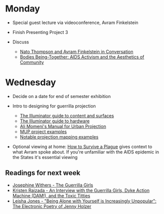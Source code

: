 # Monday

+ Special guest lecture via videoconference, Avram Finkelstein
+ Finish Presenting Project 3

+ Discuss
  + [Nato Thompson and Avram Finkelstein in Conversation](http://www.artnews.com/2017/12/19/artnews-accord-nato-thompson-avram-finkelstein-conversation/)
  + [Bodies Being-Together: AIDS Activism and the Aesthetics of Community](http://sites.uci.edu/transscripts/files/2014/10/2013_03_07.pdf)

# Wednesday

+ Decide on a date for end of semester exhibition
+ Intro to designing for guerrilla projection
	+ [The Illuminator guide to content and surfaces](http://theilluminator.org/wp-content/uploads/illuminator_design_guide.pdf)
	+ [The Illuminator guide to hardware](http://theilluminator.org/wp-content/uploads/projection-tip-sheet.pdf)
	+ [Ali Momeni's Manual for Urban Projection](http://c-uir.org/download/736/)
	+ [MUP project examples](http://c-uir.org/mup/)
	+ [Notable projection mapping examples](https://www.youtube.com/watch?v=10ga6Y1quFk)

+ Optional viewing at home: [How to Survive a Plague](https://solarmovies.pl/movie/how-to-survive-a-plague-1080p/watching.html) gives context to what Avram spoke about. If you're unfamiliar with the AIDS epidemic in the States it's essential viewing

## Readings for next week

+ [Josephine Withers - The Guerrilla Girls](../texts/withers_guerrilla-girls.pdf)
+ [Kristen Raizada - An Interview with the Guerrilla Girls, Dyke Action Machine (DAM!), and the Toxic Titties](../texts/raizada_gg-tt-dam.pdf)
+ [Leisha Jones - "Being Alone with Yourself is Increasingly Unpopular": The Electronic Poetry of Jenny Holzer](../texts/jones_holzer.pdf)
